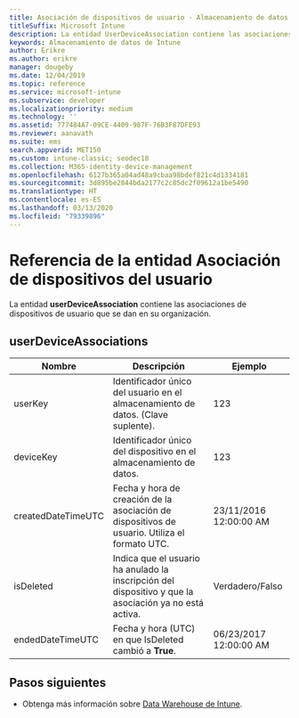 ```yaml
---
title: Asociación de dispositivos de usuario - Almacenamiento de datos de Intune
titleSuffix: Microsoft Intune
description: La entidad UserDeviceAssociation contiene las asociaciones de dispositivos de usuario que se dan en su organización.
keywords: Almacenamiento de datos de Intune
author: Erikre
ms.author: erikre
manager: dougeby
ms.date: 12/04/2019
ms.topic: reference
ms.service: microsoft-intune
ms.subservice: developer
ms.localizationpriority: medium
ms.technology: ''
ms.assetid: 777484A7-09CE-4409-987F-76B3F87DFE93
ms.reviewer: aanavath
ms.suite: ems
search.appverid: MET150
ms.custom: intune-classic; seodec18
ms.collection: M365-identity-device-management
ms.openlocfilehash: 6127b365a04ad48a9cbaa98bdef821c4d1334181
ms.sourcegitcommit: 3d895be2844bda2177c2c85dc2f09612a1be5490
ms.translationtype: HT
ms.contentlocale: es-ES
ms.lasthandoff: 03/13/2020
ms.locfileid: "79339896"
---
```

# <a name="reference-for-user-device-association-entity"></a>Referencia de la entidad Asociación de dispositivos del usuario

La entidad **userDeviceAssociation** contiene las asociaciones de dispositivos de usuario que se dan en su organización.

## <a name="userdeviceassociations"></a>userDeviceAssociations


|        Nombre        |                                           Descripción                                            |        Ejemplo         |
|--------------------|--------------------------------------------------------------------------------------------------|------------------------|
|      userKey       |              Identificador único del usuario en el almacenamiento de datos. (Clave suplente).               |          123           |
|     deviceKey      |                      Identificador único del dispositivo en el almacenamiento de datos.                      |          123           |
| createdDateTimeUTC |           Fecha y hora de creación de la asociación de dispositivos de usuario. Utiliza el formato UTC.           | 23/11/2016 12:00:00 AM |
|     isDeleted      | Indica que el usuario ha anulado la inscripción del dispositivo y que la asociación ya no está activa. |       Verdadero/Falso       |
|  endedDateTimeUTC  |              Fecha y hora (UTC) en que IsDeleted cambió a <strong>True</strong>.               | 06/23/2017 12:00:00 AM |

## <a name="next-steps"></a>Pasos siguientes

- Obtenga más información sobre [Data Warehouse de Intune](reports-nav-create-intune-reports.md).
